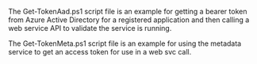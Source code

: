 The Get-TokenAad.ps1 script file is an example for getting a bearer token from Azure Active Directory for a registered application and then calling a web service API to validate the service is running.

The Get-TokenMeta.ps1 script file is an example for using the metadata service to get an access token for use in a web svc call.
